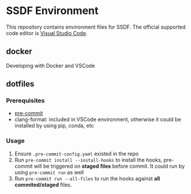 # SSDF Environment

This repository contains environment files for SSDF. The official supported code editor is [Visual Studio Code](https://code.visualstudio.com/).

## docker

Developing with Docker and VSCode

## dotfiles

### Prerequisites

- [pre-commit](https://pre-commit.com/#install)
- clang-format: included in VSCode environment, otherwise it could be installed by using pip, conda, etc

### Usage

1. Ensure `.pre-commit-config.yaml` existed in the repo
2. Run `pre-commit install --install-hooks` to install the hooks, pre-commit will be triggered on **staged files** before commit. It could run by using `pre-commit run` as well
3. Run `pre-commit run --all-files` to run the hooks against **all commited/staged** files.
